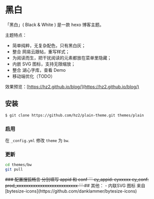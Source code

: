 # 黑白 
「黑白」( Black & White ) 是一款 hexo 博客主题。

主题特点：
- 简单纯粹，无复杂配色，只有黑白灰；
- 整合 网易云跟帖，重写样式；
- 为阅读而生，把干扰阅读的元素都放在菜单里隐藏；
- 内嵌 SVG 图标，支持无限缩放；
- 整合 湖心字库，查看 Demo
- 移动端优化（TODO）

效果预览：[https://hz2.github.io/blog/](https://hz2.github.io/blog/)

## 安装

``` bash
$ git clone https://github.com/hz2/plain-theme.git themes/plain
```

### 启用

在 `_config.yml` 修改 `theme`  为 `bw`.

### 更新

``` bash
cd themes/bw
git pull
```
<del>
### 配置搜狐畅言
分别填写 appid 和 conf
```
cy_appid: cyxxxxx
cy_conf: prod_xxxxxxxxxxxxxxxxxxxxxxxxxx
```
</del>
## 其他：
- 内联SVG 图标 来自 [bytesize-icons](https://github.com/danklammer/bytesize-icons)
